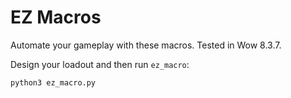 # EZ Macros

Automate your gameplay with these macros. Tested in Wow 8.3.7.

Design your loadout and then run `ez_macro`:

```
python3 ez_macro.py
```